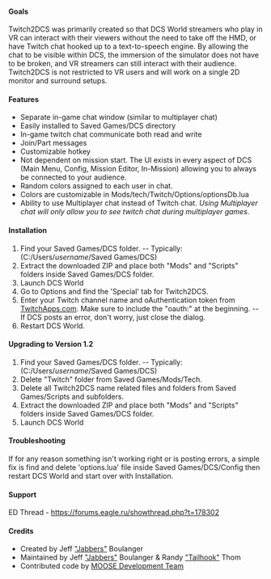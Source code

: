 #### Goals
Twitch2DCS was primarily created so that DCS World streamers who play in VR can interact with their viewers without the need to take off the HMD, or have Twitch chat hooked up to a text-to-speech engine. By allowing the chat to be visible within DCS, the immersion of the simulator does not have to be broken, and VR streamers can still interact with their audience. Twitch2DCS is not restricted to VR users and will work on a single 2D monitor and surround setups.

#### Features
* Separate in-game chat window (similar to multiplayer chat)
* Easily installed to Saved Games/DCS directory
* In-game twitch chat communicate both read and write
* Join/Part messages
* Customizable hotkey
* Not dependent on mission start. The UI exists in every aspect of DCS (Main Menu, Config, Mission Editor, In-Mission) allowing you to always be connected to your audience.
* Random colors assigned to each user in chat.
* Colors are customizable in Mods/tech/Twitch/Options/optionsDb.lua
* Ability to use Multiplayer chat instead of Twitch chat. *Using Multiplayer chat will only allow you to see twitch chat during multiplayer games*.

#### Installation
1. Find your Saved Games/DCS folder. -- Typically: (C:/Users/_username_/Saved Games/DCS)
2. Extract the downloaded ZIP and place both "Mods" and "Scripts" folders inside Saved Games/DCS folder.
3. Launch DCS World
4. Go to Options and find the 'Special' tab for Twitch2DCS.
5. Enter your Twitch channel name and oAuthentication token from [TwitchApps.com](https://twitchapps.com/tmi/). Make sure to include the "oauth:" at the beginning. -- If DCS posts an error, don't worry, just close the dialog.
6. Restart DCS World.

#### Upgrading to Version 1.2
1. Find your Saved Games/DCS folder. -- Typically: (C:/Users/_username_/Saved Games/DCS)
2. Delete "Twitch" folder from Saved Games/Mods/Tech.
3. Delete all Twitch2DCS name related files and folders from Saved Games/Scripts and subfolders.
4. Extract the downloaded ZIP and place both "Mods" and "Scripts" folders inside Saved Games/DCS folder.
5. Launch DCS World

#### Troubleshooting
If for any reason something isn't working right or is posting errors, a simple fix is find and delete 'options.lua' file inside Saved Games/DCS/Config then restart DCS World and start over with Installation.

#### Support
ED Thread - https://forums.eagle.ru/showthread.php?t=178302

#### Credits
* Created by Jeff ["Jabbers"](https://forums.eagle.ru/member.php?u=122130) Boulanger
* Maintained by Jeff ["Jabbers"](https://forums.eagle.ru/member.php?u=122130) Boulanger & Randy ["Tailhook"](https://forums.eagle.ru/member.php?u=90028) Thom
* Contributed code by [MOOSE Development Team](https://github.com/FlightControl-Master)